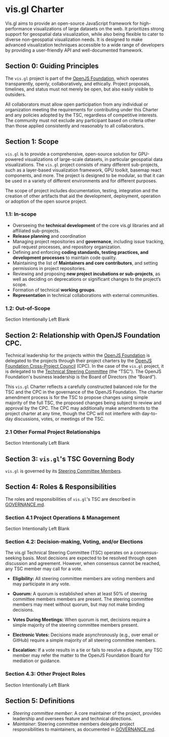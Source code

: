 # vis.gl Charter
Vis.gl aims to provide an open-source JavaScript framework for high-performance visualizations of large datasets on the web. It prioritizes strong support for geospatial data visualization, while also being flexible to cater to diverse non-geospatial visualization needs. It is designed to make advanced visualization techniques accessible to a wide range of developers by providing a user-friendly API and well-documented framework.
## Section 0: Guiding Principles

The `vis.gl` project is part of the [OpenJS Foundation](https://openjsf.org), which operates transparently, openly, collaboratively, and ethically. Project proposals, timelines, and status must not merely be open, but also easily visible to outsiders.

All collaborators must allow open participation from any individual or organization meeting the requirements for contributing under this Charter and any policies adopted by the TSC, regardless of competitive interests. The community must not exclude any participant based on criteria other than those applied consistently and reasonably to all collaborators.

## Section 1: Scope

`vis.gl` is to provide a comprehensive, open-source solution for GPU-powered visualizations of large-scale datasets, in particular geospatial data visualizations. The `vis.gl` project consists of many different sub-projects, such as a layer-based visualization framework, GPU toolkit, basemap react components, and more. The project is designed to be modular, so that it can be used in a variety of different environments and for different purposes.

The scope of project includes documentation, testing, integration and the creation of other artifacts that aid the development, deployment, operation or adoption of the open source project.

### 1.1: In-scope

 - Overseeing the **technical development** of the core vis.gl libraries and all affiliated sub-projects.
 - **Release planning** and coordination
 - Managing project repositories and **governance**, including issue tracking, pull request processes, and repository organization.
 - Defining and enforcing **coding standards, testing practices, and development processes** to maintain code quality.
 - Maintaining the list of **Maintainers and core contributors**, and setting permissions in project repositories.
 - Reviewing and proposing **new project incubations or sub-projects**, as well as deciding on deprecations or significant changes to the project’s scope.
 - Formation of technical **working groups**.
 - **Representation** in technical collaborations with external communities.

### 1.2: Out-of-Scope

Section Intentionally Left Blank

## Section 2: Relationship with OpenJS Foundation CPC.

Technical leadership for the projects within the [OpenJS Foundation](https://openjsf.org/) is delegated to the projects through their project charters by the [OpenJS Foundation Cross-Project Council](https://openjsf.org/about/governance/) (CPC). In the case of the `vis.gl` project, it is delegated to the [Technical Steering Committee](https://github.com/visgl/tsc/blob/master/README.md#steering-committee-members) (the “TSC”). The OpenJS Foundation's business leadership is the Board of Directors (the “Board”).

This `vis.gl` Charter reflects a carefully constructed balanced role for the TSC and the CPC in the governance of the OpenJS Foundation. The charter amendment process is for the TSC to propose changes using simple majority of the full TSC, the proposed changes being subject to review and approval by the CPC. The CPC may additionally make amendments to the project charter at any time, though the CPC will not interfere with day-to-day discussions, votes, or meetings of the TSC.

### 2.1 Other Formal Project Relationships

Section Intentionally Left Blank

## Section 3: `vis.gl`'s TSC Governing Body

`vis.gl` is governed by its [Steering Committee Members](https://github.com/visgl/tsc/blob/master/README.md#steering-committee-members).

## Section 4: Roles & Responsibilities 

The roles and responsibilities of `vis.gl`'s TSC are described in [GOVERNANCE.md](./GOVERNANCE.md).

### Section 4.1 Project Operations & Management

Section Intentionally Left Blank

### Section 4.2: Decision-making, Voting, and/or Elections

The vis.gl Technical Steering Committee (TSC) operates on a consensus-seeking basis. Most decisions are expected to be resolved through open discussion and agreement. However, when consensus cannot be reached, any TSC member may call for a vote.

 - **Eligibility:** All steering committee members are voting members and may participate in any vote.

 - **Quorum:** A quorum is established when at least 50% of steering committee members members are present. The steering committee members may meet without quorum, but may not make binding decisions.

 - **Votes During Meetings:** When quorum is met, decisions require a simple majority of the steering committee members present.

 - **Electronic Votes:** Decisions made asynchronously (e.g., over email or GitHub) require a simple majority of all steering committee members.

 - **Escalation:** If a vote results in a tie or fails to resolve a dispute, any TSC member may refer the matter to the OpenJS Foundation Board for mediation or guidance.

### Section 4.3: Other Project Roles

Section Intentionally Left Blank

## Section 5: Definitions

- *Steering committee member*: A core maintainer of the project, provides leadership and oversees feature and technical directions.
- *Maintainer*: Steering committee members delegate project responsibilities to maintainers, as documented in [GOVERNANCE.md](./GOVERNANCE.md).
